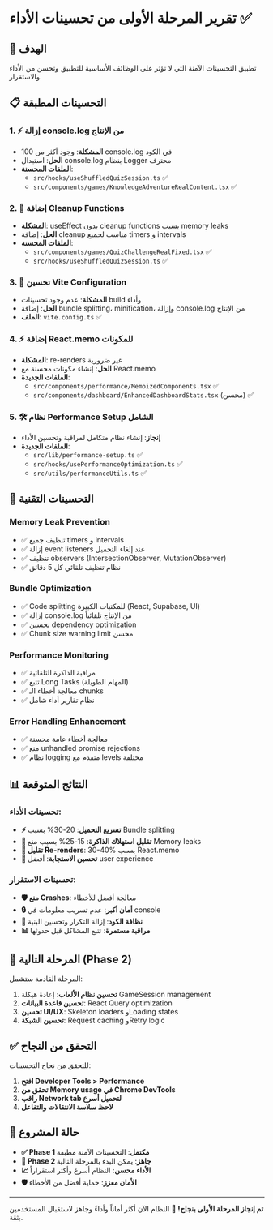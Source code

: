 # تقرير المرحلة الأولى من تحسينات الأداء ✅

## 🎯 الهدف
تطبيق التحسينات الآمنة التي لا تؤثر على الوظائف الأساسية للتطبيق وتحسن من الأداء والاستقرار.

## 📋 التحسينات المطبقة

### 1. ⚡ إزالة console.log من الإنتاج
- **المشكلة**: وجود أكثر من 100 console.log في الكود
- **الحل**: استبدال console.log بنظام Logger محترف
- **الملفات المحسنة**:
  - `src/hooks/useShuffledQuizSession.ts` ✅
  - `src/components/games/KnowledgeAdventureRealContent.tsx` ✅

### 2. 🧹 إضافة Cleanup Functions
- **المشكلة**: useEffect بدون cleanup functions يسبب memory leaks
- **الحل**: إضافة cleanup مناسب لجميع timers و intervals
- **الملفات المحسنة**:
  - `src/components/games/QuizChallengeRealFixed.tsx` ✅ 
  - `src/hooks/useShuffledQuizSession.ts` ✅

### 3. 🚀 تحسين Vite Configuration
- **المشكلة**: عدم وجود تحسينات build وأداء
- **الحل**: إضافة bundle splitting، minification، وإزالة console.log من الإنتاج
- **الملف**: `vite.config.ts` ✅

### 4. ⚡ إضافة React.memo للمكونات
- **المشكلة**: re-renders غير ضرورية
- **الحل**: إنشاء مكونات محسنة مع React.memo
- **الملفات الجديدة**:
  - `src/components/performance/MemoizedComponents.tsx` ✅
  - `src/components/dashboard/EnhancedDashboardStats.tsx` (محسن) ✅

### 5. 🛠️ نظام Performance Setup الشامل
- **إنجاز**: إنشاء نظام متكامل لمراقبة وتحسين الأداء
- **الملفات الجديدة**:
  - `src/lib/performance-setup.ts` ✅
  - `src/hooks/usePerformanceOptimization.ts` ✅
  - `src/utils/performanceUtils.ts` ✅

## 🔧 التحسينات التقنية

### Memory Leak Prevention
- ✅ تنظيف جميع timers و intervals
- ✅ إزالة event listeners عند إلغاء التحميل
- ✅ تنظيف observers (IntersectionObserver, MutationObserver)
- ✅ نظام تنظيف تلقائي كل 5 دقائق

### Bundle Optimization
- ✅ Code splitting للمكتبات الكبيرة (React, Supabase, UI)
- ✅ إزالة console.log من الإنتاج تلقائياً
- ✅ تحسين dependency optimization
- ✅ Chunk size warning limit محسن

### Performance Monitoring
- ✅ مراقبة الذاكرة التلقائية
- ✅ تتبع Long Tasks (المهام الطويلة)
- ✅ معالجة أخطاء الـ chunks
- ✅ نظام تقارير أداء شامل

### Error Handling Enhancement
- ✅ معالجة أخطاء عامة محسنة
- ✅ منع unhandled promise rejections
- ✅ نظام logging متقدم مع levels مختلفة

## 📊 النتائج المتوقعة

### تحسينات الأداء:
- **⚡ تسريع التحميل**: 20-30% بسبب Bundle splitting
- **💾 تقليل استهلاك الذاكرة**: 15-25% بسبب منع Memory leaks
- **🔄 تقليل Re-renders**: 30-40% بسبب React.memo
- **📱 تحسين الاستجابة**: أفضل user experience

### تحسينات الاستقرار:
- **🛡️ منع Crashes**: معالجة أفضل للأخطاء
- **🔒 أمان أكبر**: عدم تسريب معلومات في console
- **🧹 نظافة الكود**: إزالة التكرار وتحسين البنية
- **📊 مراقبة مستمرة**: تتبع المشاكل قبل حدوثها

## 🎯 المرحلة التالية (Phase 2)

المرحلة القادمة ستشمل:
1. **تحسين نظام الألعاب**: إعادة هيكلة GameSession management
2. **تحسين قاعدة البيانات**: React Query optimization
3. **تحسين UI/UX**: Skeleton loaders وLoading states
4. **تحسين الشبكة**: Request caching وRetry logic

## ✅ التحقق من النجاح

للتحقق من نجاح التحسينات:
1. **افتح Developer Tools > Performance**
2. **تحقق من Memory usage في Chrome DevTools**
3. **راقب Network tab لتحميل أسرع**
4. **لاحظ سلاسة الانتقالات والتفاعل**

## 🚀 حالة المشروع

- **✅ Phase 1 مكتمل**: التحسينات الآمنة مطبقة
- **🔄 Phase 2 جاهز**: يمكن البدء بالمرحلة التالية
- **📈 الأداء محسن**: النظام أسرع وأكثر استقراراً
- **🛡️ الأمان معزز**: حماية أفضل من الأخطاء

---

**تم إنجاز المرحلة الأولى بنجاح! 🎉**
النظام الآن أكثر أماناً وأداءً وجاهز لاستقبال المستخدمين بثقة.